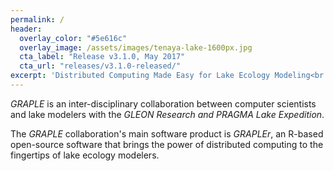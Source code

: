 ```yaml
---
permalink: /
header:
  overlay_color: "#5e616c"
  overlay_image: /assets/images/tenaya-lake-1600px.jpg
  cta_label: "Release v3.1.0, May 2017"
  cta_url: "releases/v3.1.0-released/"
excerpt: 'Distributed Computing Made Easy for Lake Ecology Modeling<br /> {::nomarkdown}<iframe src="https://ghbtns.com/github-btn.html?user=GRAPLE&type=follow&count=false&size=large" frameborder="0" scrolling="0" width="220px" height="30px"></iframe>{:/nomarkdown}'
---
```

*GRAPLE* is an inter-disciplinary collaboration between computer scientists and lake modelers with the *GLEON Research and PRAGMA Lake Expedition*.

The *GRAPLE* collaboration's main software product is *GRAPLEr*, an R-based open-source software that brings the power of distributed computing to the fingertips of lake ecology modelers.
